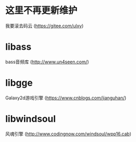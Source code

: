 # 这里不再更新维护
我要滚去码云 (https://gitee.com/ulxy)
# libass
bass音频库 (http://www.un4seen.com/)
# libgge
Galaxy2d游戏引擎 (https://www.cnblogs.com/jianguhan/)
# libwindsoul
风魂引擎 (http://www.codingnow.com/windsoul/wpp16.cab)
